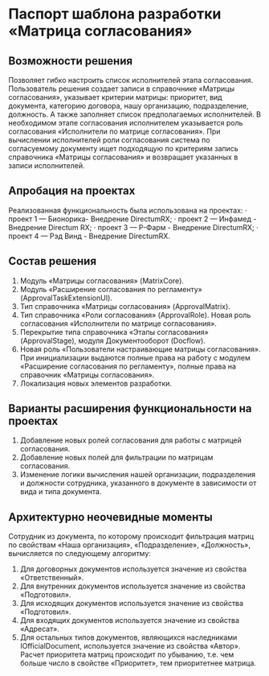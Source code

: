 # Паспорт шаблона разработки «Матрица согласования»
## Возможности решения
Позволяет гибко настроить список исполнителей этапа согласования. Пользователь решения создает записи в справочнике «Матрицы согласования», указывает критерии матрицы: приоритет, вид документа, категорию договора, нашу организацию, подразделение, должность. А также заполняет список предполагаемых исполнителей. В необходимом этапе согласования исполнителем указывается роль согласования «Исполнители по матрице согласования». При вычислении исполнителей роли согласования система по согласуемому документу ищет подходящую по критериям запись справочника «Матрицы согласования» и возвращает указанных в записи исполнителей.
## Апробация на проектах
Реализованная функциональность была использована на проектах:
·	проект 1 — Бионорика- Внедрение DirectumRX;
·	проект 2 — Инфамед - Внедрение Directum RX;
·	проект 3 — Р-Фарм - Внедрение DirectumRX;
·	проект 4 — Рэд Винд - Внедрение DirectumRX.
## Состав решения
1.	Модуль «Матрицы согласования» (MatrixCore).
2.	Модуль «Расширение согласования по регламенту» (ApprovalTaskExtensionUI).
3.	Тип справочника «Матрицы согласования» (ApprovalMatrix).
4.	Тип справочника «Роли согласования» (ApprovalRole). Новая роль согласования «Исполнители по матрице согласования».
5.	Перекрытие типа справочника «Этапы согласования» (ApprovalStage), модуля Документооборот (Docflow).
6.	Новая роль «Пользователи настраивающие матрицы согласования». При инициализации выдаются полные права на работу с модулем «Расширение согласования по регламенту», полные права на справочник «Матрицы согласования».
7.	Локализация новых элементов разработки.
## Варианты расширения функциональности на проектах
1.	Добавление новых ролей согласования для работы с матрицей согласования.
2.	Добавление новых полей для фильтрации по матрицам согласования.
3.	Изменение логики вычисления нашей организации, подразделения и должности сотрудника, указанного в документе в зависимости от вида и типа документа.
## Архитектурно неочевидные моменты
Сотрудник из документа, по которому происходит фильтрация матриц по свойствам «Наша организация», «Подразделение», «Должность», вычисляется по следующему алгоритму:
1. Для договорных документов используется значение из свойства «Ответственный».
2. Для внутренних документов используется значение из свойства «Подготовил».
3. Для исходящих документов используется значение из свойства «Подготовил».
4. Для входящих документов используется значение из свойства «Адресат».
5. Для остальных типов документов, являющихся наследниками IOfficialDocument, используется значение из свойства «Автор».
Расчет приоритета матриц происходит по убыванию, т.е. чем больше число в свойстве «Приоритет», тем приоритетнее матрица.
